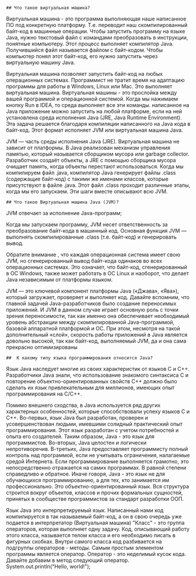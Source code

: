     ## Что такое виртуальная машина?

Виртуальная машина - это программа выполняющая наше написанное ПО под конкретную платформу.
Т.е. переводит наш скомпилированный байт-код в машинные операции.
Чтобы запустить программу на языке Java, нужно текстовый файл с командами преобразовать в инструкции, понятные компьютеру.
Этот процесс выполняет компилятор Java.  Получившийся файл называется файлом с байт-кодом. Чтобы компьютер понял этот байт-код,
его нужно запустить через виртуальную машину Java.

Виртуальная машина позволяет запустить байт-код на любых операционных системах.
Программист не тратит время на адаптацию программы для работы в Windows, Linux  или Mac.
Это выполняет виртуальная машина. Виртуальная машины - это прослойка между вашей программой и операционной системой.
Когда мы нажимаем кнопку Run в IDEA, то среда выполняет все эти команды.
написанное на Java приложение можно запустить на любой платформе, 
если на ней установлена среда исполнения Java (JRE, Java Runtime Environment).
Эта задача решается благодаря компиляции написанного на Java кода в байт-код. Этот формат исполняет JVM или виртуальная машина Java.

JVM — часть среды исполнения Java (JRE). Виртуальная машина не зависит от платформы.
В Java реализован механизм управления памятью, который называется сборщиком мусора или garbage collector.
Разработчик создаёт объекты, а JRE с помощью сборщика мусора очищает память, когда объекты перестают использоваться.
Когда мы компилируем файл .java, компилятор Java генерирует файлы .class (содержащие байт-код) с такими же именами классов,
которые присутствуют в файле .java.
Этот файл .class проходит различные этапы, когда мы его запускаем. Эти шаги вместе описывают всю JVM.

    ## Что такое Виртуальная машина Java (JVM)?

JVM отвечает за исполнение Java-программ;

Когда мы запускаем программу, JVM несет ответственность за преобразование байт-кода в машинный код. 
Основная функция JVM — выполнять скомпилированные .class (т.е. байт-код) и генерировать вывод. 

Обратите внимание , что каждая операционная система имеет свою JVM, 
но сгенерированный вывод байт-кода одинаков во всех операционных системах. 
Это означает, что байт-код, сгенерированный в ОС Windows, также может работать в ОС Linux и наоборот,
что делает Java независимым от платформы языком.

JVM — это ключевой компонент платформы Java («Джава», «Ява»), который загружает, проверяет и выполняет код. 
Давайте вспомним, что главной задачей Java-разработчиков было создание переносимых приложений. 
И JVM в данном случае играет основную роль с точки зрения переносимости, 
так как именно она обеспечивает необходимый уровень абстракции между скомпилированной Java-программой, 
базовой аппаратной платформой и ОС. При этом, несмотря на такой дополнительный «слой», 
скорость работы приложений в Java является довольно высокой, так как байт-код, выполняемый JVM, 
да и она сама прекрасно оптимизированы

    ## 	К какому типу языка программирования относится Java?

Язык Java наследует многие из своих характеристик от языков С и С++. 
Разработчики Java знали, что использование знакомого синтаксиса С и повторение объектно-ориентированных свойств С++ 
должно было сделать их язык привлекательным для миллионов, имеющих опыт программирования на С/С++. 

Помимо внешнего сходства, в Java используется ряд других характерных особенностей, которые способствовали успеху языков С и С++. 
Во-первых, язык Java был разработан, проверен и усовершенствован людьми, имевшими солидный практический опыт программирования. 
Этот язык разработан с учетом потребностей и опыта его создателей. Таким образом, Java - это язык для программистов. 
Во-вторых, Java целостен и логически непротиворечив. В-третьих, Java предоставляет программисту полный контроль над программой, 
если не учитывать ограничения, налагаемые средой Интернета. Если программирование выполняется грамотно, 
это непосредственно отражается на самих программах. В равной степени справедливо и обратное. 
Иначе говоря, Java - это язык не для обучающихся программированию, а для тех, кто занимается им профессионально.
Это объектно-ориентированный язык. Вся структура строится вокруг объектов, классов и прочих формальных сущностей, 
принятых в сообществе программистов за стандарт разработки ООП.

Язык Java это интерпретируемый язык. Написанный нами код компилируется в так называемый байт-код, а он в свою очередь 
уже подается в интерпретатор (Виртуальная машина)
"Класс" - это группа операторов, которая выполняет одну задачу.
Код, описывающий работу этого класса, называется телом класса и его необходимо писать в фигурных скобках.
Внутри самого класса код разбивается на подгруппы операторов - методы.
Самым простым элементом программы является оператор. Оператор - это неделимый кусок кода.
Давайте добавим в метод следующий оператор. System.out.println("Hello, world!");
